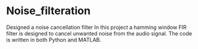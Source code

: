 # Noise_filteration
Designed a noise cancellation filter
In this project a hamming window FIR filter is designed to cancel unwanted noise from the audio signal. The code is written in both Python and MATLAB.
